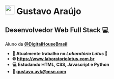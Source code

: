 # <img src="https://media.giphy.com/media/PnbMbq2k4HNisBBJ9g/giphy.gif" width="30px"> Gustavo Araújo 


##  Desenvolvedor Web Full Stack :computer:

Aluno da <a href="https://github.com/DigitalHouseBrasil" target="_blank"><b>@DigitalHouseBrasil<b></a>

- :office:   Atualmente trabalho no *Laboratório Lótus* :microscope:
- :globe_with_meridians: https://www.laboratoriolotus.com.br
- :computer:   Estudando HTML, CSS, Javascript e Python
- :email:   gustavo.avk@msn.com
